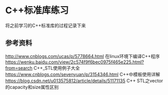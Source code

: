 # C++标准库练习
将之前学习的C++标准库的过程记录下来
## 参考资料
http://www.cnblogs.com/ucas/p/5778664.html 在linux环境下编译C++程序
https://wenku.baidu.com/view/2c574f9f6bec0975f465e225.html?from=search C++_STL使用例子大全
https://www.cnblogs.com/sevenyuan/p/3154346.html C++中模板使用详解
https://blog.csdn.net/u013575812/article/details/51171135 C++ STL之vector的capacity和size属性区别
